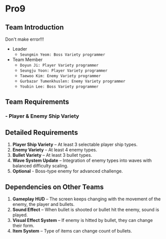 # Pro9
## Team Introduction
Don't make error!!!
- Leader
    - `Seungmin Yeom: Boss Variety programmer`
- Team Member
    - `Doyun Ji: Player Variety programmer`
    - `Seungju Yoon: Player Variety programmer`
    - `Taewoo Kim: Enemy Variety programmer`
    - `Gurbazar Tumenkhuslen: Enemy Variety programmer`
    - `Youbin Lee: Boss Variety programmer`
## Team Requirements
### - Player & Enemy Ship Variety
## Detailed Requirements
1. **Player Ship Variety** – At least 3 selectable player ship types.
2. **Enemy Variety** – At least 4 enemy types.
3. **Bullet Variety** – At least 3 bullet types.
4. **Wave System Update** – Integration of enemy types into waves with balanced difficulty scaling.
5. **Optional** - Boss-type enemy for advanced challenge.
## Dependencies on Other Teams
1. **Gameplay HUD** – The screen keeps changing with the movement of the enemy, the player and bullets.
2. **Sound Effect** – When bullet is shooted or bullet hit the enemy, sound is played.
3. **Visual Effect System** – If enemy is hitted by bullet, they can change their form.
4. **Item System** – Type of items can change count of bullets.
